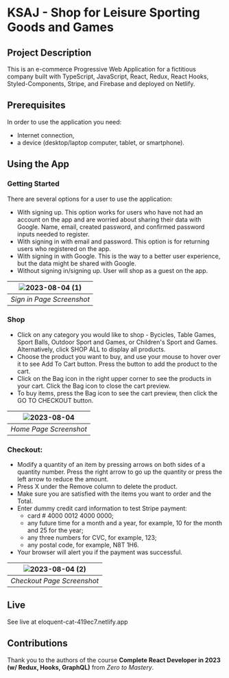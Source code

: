 # KSAJ - Shop for Leisure Sporting Goods and Games

## Project Description
This is an e-commerce Progressive Web Application for a fictitious company built with TypeScript, JavaScript, React, Redux, React Hooks, Styled-Components, Stripe, and Firebase and deployed on Netlify.

## Prerequisites
In order to use the application you need:
- Internet connection,
- a device (desktop/laptop computer, tablet, or smartphone). 

## Using the App
### Getting Started
There are several options for a user to use the application:
- With signing up. This option works for users who have not had an account on the app and are worried about sharing their data with Google. Name, email, created password, and confirmed password inputs needed to register.
- With signing in with email and password. This option is for returning users who registered on the app.
- With signing in with Google. This is the way to a better user experience, but the data might be shared with Google.
- Without signing in/signing up. User will shop as a guest on the app.
  
| ![2023-08-04 (1)](https://github.com/elena-polyakova2/ksaj-leisure-games/assets/124845955/2936de2e-5798-41e4-9de9-8c973f81e6d5) |
|:--:| 
| *Sign in Page Screenshot* |

### Shop
- Click on any category you would like to shop - Bycicles, Table Games, Sport Balls, Outdoor Sport and Games, or Children's Sport and Games. Alternatively, click SHOP ALL to display all products.
- Choose the product you want to buy, and use your mouse to hover over it to see Add To Cart button. Press the button to add the product to the cart.
- Click on the Bag icon in the right upper corner to see the products in your cart. Click the Bag icon to close the cart preview.
- To buy items, press the Bag icon to see the cart preview, then click the GO TO CHECKOUT button.

| ![2023-08-04](https://github.com/elena-polyakova2/ksaj-leisure-games/assets/124845955/b7a011a5-1ae9-42b9-9f6e-1f74cc94d44a) |
|:--:| 
| *Home Page Screenshot* |

### Checkout:
- Modify a quantity of an item by pressing arrows on both sides of a quantity number. Press the right arrow to go up the quantity or press the left arrow to reduce the amount.
- Press X under the Remove column to delete the product.
- Make sure you are satisfied with the items you want to order and the Total.
- Enter dummy credit card information to test Stripe payment:
    - card # 4000 0012 4000 0000;
    - any future time for a month and a year, for example, 10 for the month and 25 for the year;
    - any three numbers for CVC, for example, 123;
    - any postal code, for example, N8T 1H6.
- Your browser will alert you if the payment was successful.
  
| ![2023-08-04 (2)](https://github.com/elena-polyakova2/ksaj-leisure-games/assets/124845955/14ba7d63-c3a5-422b-9b04-30fb2856d303) |
|:--:| 
| *Checkout Page Screenshot* |

## Live
See live at eloquent-cat-419ec7.netlify.app

## Contributions
Thank you to the authors of the course **Complete React Developer in 2023 (w/ Redux, Hooks, GraphQL)** from *Zero to Mastery*.
